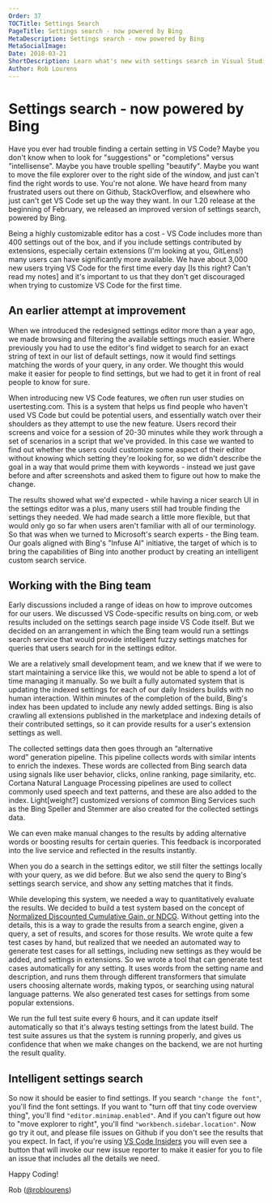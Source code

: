 ```yaml
---
Order: 37
TOCTitle: Settings Search
PageTitle: Settings search - now powered by Bing
MetaDescription: Settings search - now powered by Bing
MetaSocialImage:
Date: 2018-03-21
ShortDescription: Learn what's new with settings search in Visual Studio Code
Author: Rob Lourens
---
```

# Settings search - now powered by Bing

Have you ever had trouble finding a certain setting in VS Code? Maybe you don't know when to look for "suggestions" or "completions" versus "intellisense". Maybe you have trouble spelling "beautify". Maybe you want to move the file explorer over to the right side of the window, and just can't find the right words to use. You're not alone. We have heard from many frustrated users out there on Github, StackOverflow, and elsewhere who just can't get VS Code set up the way they want. In our 1.20 release at the beginning of February, we released an improved version of settings search, powered by Bing.

Being a highly customizable editor has a cost - VS Code includes more than 400 settings out of the box, and if you include settings contributed by extensions, especially certain extensions (I'm looking at you, GitLens!) many users can have significantly more available. We have about 3,000 new users trying VS Code for the first time every day [Is this right? Can't read my notes] and it's important to us that they don't get discouraged when trying to customize VS Code for the first time.

## An earlier attempt at improvement

When we introduced the redesigned settings editor more than a year ago, we made browsing and filtering the available settings much easier. Where previously you had to use the editor's find widget to search for an exact string of text in our list of default settings, now it would find settings matching the words of your query, in any order. We thought this would make it easier for people to find settings, but we had to get it in front of real people to know for sure.

When introducing new VS Code features, we often run user studies on usertesting.com. This is a system that helps us find people who haven't used VS Code but could be potential users, and essentially watch over their shoulders as they attempt to use the new feature. Users record their screens and voice for a session of 20-30 minutes while they work through a set of scenarios in a script that we've provided. In this case we wanted to find out whether the users could customize some aspect of their editor without knowing which setting they're looking for, so we didn't describe the goal in a way that would prime them with keywords - instead we just gave before and after screenshots and asked them to figure out how to make the change.

The results showed what we'd expected - while having a nicer search UI in the settings editor was a plus, many users still had trouble finding the settings they needed. We had made search a little more flexible, but that would only go so far when users aren't familiar with all of our terminology. So that was when we turned to Microsoft's search experts - the Bing team. Our goals aligned with Bing's "Infuse AI" initiative, the target of which is to bring the capabilities of Bing into another product by creating an intelligent custom search service.

## Working with the Bing team

Early discussions included a range of ideas on how to improve outcomes for our users. We discussed VS Code-specific results on bing.com, or web results included on the settings search page inside VS Code itself. But we decided on an arrangement in which the Bing team would run a settings search service that would provide intelligent fuzzy settings matches for queries that users search for in the settings editor.

We are a relatively small development team, and we knew that if we were to start maintaining a service like this, we would not be able to spend a lot of time managing it manually. So we built a fully automated system that is updating the indexed settings for each of our daily Insiders builds with no human interaction. Within minutes of the completion of the build, Bing's index has been updated to include any newly added settings. Bing is also crawling all extensions published in the marketplace and indexing details of their contributed settings, so it can provide results for a user's extension settings as well.

The collected settings data then goes through an “alternative word” generation pipeline. This pipeline collects words with similar intents to enrich the indexes. These words are collected from Bing search data using signals like user behavior, clicks, online ranking, page similarity, etc. Cortana Natural Language Processing pipelines are used to collect commonly used speech and text patterns, and these are also added to the index. Light[weight?] customized versions of common Bing Services such as the Bing Speller and Stemmer are also created for the collected settings data.

We can even make manual changes to the results by adding alternative words or boosting results for certain queries. This feedback is incorporated into the live service and reflected in the results instantly.

When you do a search in the settings editor, we still filter the settings locally with your query, as we did before. But we also send the query to Bing's settings search service, and show any setting matches that it finds.

While developing this system, we needed a way to quantitatively evaluate the results. We decided to build a test system based on the concept of [Normalized Discounted Cumulative Gain, or NDCG](https://en.wikipedia.org/wiki/Discounted_cumulative_gain). Without getting into the details, this is a way to grade the results from a search engine, given a query, a set of results, and scores for those results. We wrote quite a few test cases by hand, but realized that we needed an automated way to generate test cases for all settings, including new settings as they would be added, and settings in extensions. So we wrote a tool that can generate test cases automatically for any setting. It uses words from the setting name and description, and runs them through different transformers that simulate users choosing alternate words, making typos, or searching using natural language patterns. We also generated test cases for settings from some popular extensions.

We run the full test suite every 6 hours, and it can update itself automatically so that it's always testing settings from the latest build. The test suite assures us that the system is running properly, and gives us confidence that when we make changes on the backend, we are not hurting the result quality.

## Intelligent settings search

So now it should be easier to find settings. If you search `"change the font"`, you'll find the font settings. If you want to "turn off that tiny code overview thing", you'll find `"editor.minimap.enabled"`. And if you can't figure out how to "move explorer to right", you'll find `"workbench.sidebar.location"`. Now go try it out, and please file issues on Github if you don't see the results that you expect. In fact, if you're using [VS Code Insiders](https://code.visualstudio.com/insiders/) you will even see a button that will invoke our new issue reporter to make it easier for you to file an issue that includes all the details we need.

Happy Coding!

Rob ([@roblourens](https://twitter.com/roblourens))